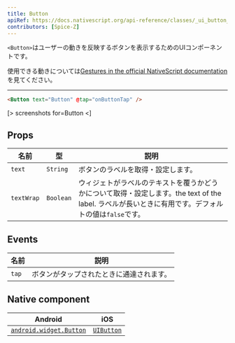 ```yaml
---
title: Button
apiRef: https://docs.nativescript.org/api-reference/classes/_ui_button_.button
contributors: [Spice-Z]
---
```


`<Button>`はユーザーの動きを反映するボタンを表示するためのUIコンポーネントです。

使用できる動きについては[Gestures in the official NativeScript documentation](https://docs.nativescript.org/ui/gestures)を見てください。

---

```html
<Button text="Button" @tap="onButtonTap" />
```

[> screenshots for=Button <]

## Props

| 名前 | 型 |説明 |
|------|------|-------------|
| `text` | `String` | ボタンのラベルを取得・設定します。
| `textWrap` | `Boolean` | ウィジェトがラベルのテキストを覆うかどうかについて取得・設定します。the text of the label. ラベルが長いときに有用です。デフォルトの値は`false`です。

## Events

| 名前 | 説明 |
|------|-------------|
| `tap` | ボタンがタップされたときに通達されます。

## Native component

| Android | iOS |
|---------|-----|
| [`android.widget.Button`](https://developer.android.com/reference/android/widget/Button.html) | [`UIButton`](https://developer.apple.com/documentation/uikit/uibutton)
